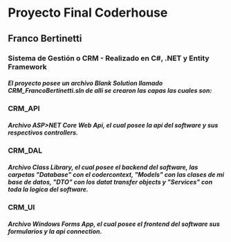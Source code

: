 <h1>Proyecto Final Coderhouse</h1>

<h2>Franco Bertinetti</h2>

<h3>Sistema de Gestión o CRM - Realizado en C#, .NET y Entity Framework</h3>

<h5>El proyecto posee un archivo Blank Solution llamado CRM_FrancoBertinetti.sln de alli se crearon las capas las cuales son:</h5>

<h3>CRM_API</h3>
<h5>Archivo ASP>NET Core Web Api, el cual posee la api del software y sus respectivos controllers.</h5>
<h3>CRM_DAL</h3>
<h5>Archivo Class Library, el cual posee el backend del software, las carpetas "Database" con el codercontext, "Models" con las clases de mi base de datos, "DTO" con los datat transfer objects y "Services" con toda la logica del software.</h5>
<h3>CRM_UI</h3>
<h5>Archivo Windows Forms App, el cual posee el frontend del software sus formularios y la api connection.</h5>
